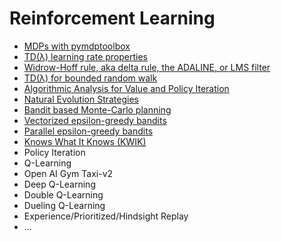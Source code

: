 # Reinforcement Learning
- [MDPs with pymdptoolbox](pymdptoolbox.ipynb)
- [TD(λ) learning rate properties](TD(lambda)%2BLearning%2BRate%2BProperties.ipynb)
- [Widrow-Hoff rule, aka delta rule, the ADALINE, or LMS filter](Widrow-Hoff.ipynb)
- [TD(λ) for bounded random walk](TD-lambda-for-bounded-random-walk.ipynb)
- [Algorithmic Analysis for Value and Policy Iteration](Algorithmic-Analysis-for-Value-and-Policy-Iteration.ipynb)
- [Natural Evolution Strategies](Natural-Evolution-Strategies.ipynb)
- [Bandit based Monte-Carlo planning](Bandit-based-monte-carlo-planning.ipynb)
- [Vectorized epsilon-greedy bandits](vectorized-epsilon-greedy-bandits.ipynb)
- [Parallel epsilon-greedy bandits](parallel-epsilon-greedy-bandits.ipynb)
- [Knows What It Knows (KWIK)](kwik.ipynb)
- Policy Iteration
- Q-Learning
- Open AI Gym Taxi-v2
- Deep Q-Learning
- Double Q-Learning
- Dueling Q-Learning
- Experience/Prioritized/Hindsight Replay
- ...
